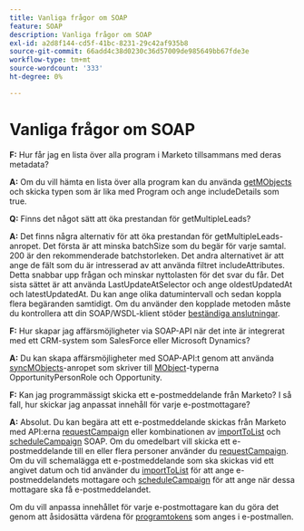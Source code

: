 ```yaml
---
title: Vanliga frågor om SOAP
feature: SOAP
description: Vanliga frågor om SOAP
exl-id: a2d8f144-cd5f-41bc-8231-29c42af935b8
source-git-commit: 66add4c38d0230c36d57009de985649bb67fde3e
workflow-type: tm+mt
source-wordcount: '333'
ht-degree: 0%

---
```


# Vanliga frågor om SOAP

**F:** Hur får jag en lista över alla program i Marketo tillsammans med deras metadata?

**A:** Om du vill hämta en lista över alla program kan du använda [getMObjects](./getmobjects.md) och skicka typen som är lika med Program och ange includeDetails som true.

**Q:** Finns det något sätt att öka prestandan för getMultipleLeads?

**A:** Det finns några alternativ för att öka prestandan för getMultipleLeads-anropet. Det första är att minska batchSize som du begär för varje samtal. 200 är den rekommenderade batchstorleken. Det andra alternativet är att ange de fält som du är intresserad av att använda filtret includeAttributes. Detta snabbar upp frågan och minskar nyttolasten för det svar du får. Det sista sättet är att använda LastUpdateAtSelector och ange oldestUpdatedAt och latestUpdatedAt. Du kan ange olika datumintervall och sedan koppla flera begäranden samtidigt. Om du använder den kopplade metoden måste du kontrollera att din SOAP/WSDL-klient stöder [beständiga anslutningar](https://www.w3.org/Protocols/rfc2616/rfc2616-sec8.html).

**F:** Hur skapar jag affärsmöjligheter via SOAP-API när det inte är integrerat med ett CRM-system som SalesForce eller Microsoft Dynamics?

**A:** Du kan skapa affärsmöjligheter med SOAP-API:t genom att använda [syncMObjects](syncmobjects.md)-anropet som skriver till [MObject](marketo-objects.md)-typerna OpportunityPersonRole och Opportunity.

**F:** Kan jag programmässigt skicka ett e-postmeddelande från Marketo? I så fall, hur skickar jag anpassat innehåll för varje e-postmottagare?

**A:** Absolut. Du kan begära att ett e-postmeddelande skickas från Marketo med API:erna [requestCampaign](requestcampaign.md) eller kombinationen av [importToList](importtolist.md) och [scheduleCampaign](schedulecampaign.md) SOAP. Om du omedelbart vill skicka ett e-postmeddelande till en eller flera personer använder du [requestCampaign](requestcampaign.md). Om du vill schemalägga ett e-postmeddelande som ska skickas vid ett angivet datum och tid använder du [importToList](importtolist.md) för att ange e-postmeddelandets mottagare och [scheduleCampaign](schedulecampaign.md) för att ange när dessa mottagare ska få e-postmeddelandet.

Om du vill anpassa innehållet för varje e-postmottagare kan du göra det genom att åsidosätta värdena för [programtokens](../rest-api/tokens.md) som anges i e-postmallen.

